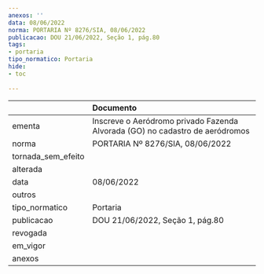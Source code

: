 ```yaml
---
anexos: ''
data: 08/06/2022
norma: PORTARIA Nº 8276/SIA, 08/06/2022
publicacao: DOU 21/06/2022, Seção 1, pág.80
tags:
- portaria
tipo_normatico: Portaria
hide: 
- toc 
 
---
```


|                    | Documento                                                                    |
|:-------------------|:-----------------------------------------------------------------------------|
| ementa             | Inscreve o Aeródromo privado Fazenda Alvorada (GO) no cadastro de aeródromos |
| norma              | PORTARIA Nº 8276/SIA, 08/06/2022                                             |
| tornada_sem_efeito |                                                                              |
| alterada           |                                                                              |
| data               | 08/06/2022                                                                   |
| outros             |                                                                              |
| tipo_normatico     | Portaria                                                                     |
| publicacao         | DOU 21/06/2022, Seção 1, pág.80                                              |
| revogada           |                                                                              |
| em_vigor           |                                                                              |
| anexos             |                                                                              |